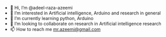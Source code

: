 - 👋 Hi, I’m @adeel-raza-azeemi
- 👀 I’m interested in Artificial intelligence, Arduino and research in general
- 🌱 I’m currently learning python, Arduino
- 💞️ I’m looking to collaborate on research in Artificial intelligence research
- 📫 How to reach me mr.azeemi@gmail.com

<!---
adeel-raza-azeemi/adeel-raza-azeemi is a ✨ special ✨ repository because its `README.md` (this file) appears on your GitHub profile.
You can click the Preview link to take a look at your changes.
--->
